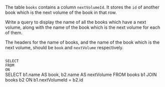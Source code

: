 The table `books` contains a column `nextVolumeId`. It stores the `id` of another book which is the next volume of the book in that row.

Write a query to display the name of all the books which have a next volume, along with the name of the book which is the next volume for each of them.

The headers for the name of books, and the name of the book which is the next volume, should be `book` and `nextVolume` respectively.




<Editor lang="sql" dbName="students2-v3.db" type="exercise">
<code>
SELECT 
FROM
ON
</code>

<solution>
SELECT b1.name AS book,
       b2.name AS nextVolume
FROM   books b1 JOIN books b2
ON     b1.nextVolumeId = b2.id
</solution>
</Editor>